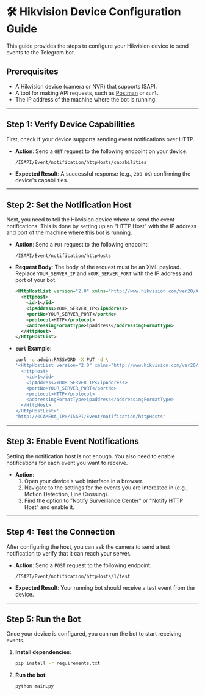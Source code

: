 # 🛠️ Hikvision Device Configuration Guide

This guide provides the steps to configure your Hikvision device to send events to the Telegram bot.

## Prerequisites

*   A Hikvision device (camera or NVR) that supports ISAPI.
*   A tool for making API requests, such as [Postman](https://www.postman.com/) or `curl`.
*   The IP address of the machine where the bot is running.

---

## Step 1: Verify Device Capabilities

First, check if your device supports sending event notifications over HTTP.

*   **Action**: Send a `GET` request to the following endpoint on your device:
    ```
    /ISAPI/Event/notification/httpHosts/capabilities
    ```
*   **Expected Result**: A successful response (e.g., `200 OK`) confirming the device's capabilities.

---

## Step 2: Set the Notification Host

Next, you need to tell the Hikvision device where to send the event notifications. This is done by setting up an "HTTP Host" with the IP address and port of the machine where this bot is running.

*   **Action**: Send a `PUT` request to the following endpoint:
    ```
    /ISAPI/Event/notification/httpHosts
    ```
*   **Request Body**: The body of the request must be an XML payload. Replace `YOUR_SERVER_IP` and `YOUR_SERVER_PORT` with the IP address and port of your bot.

    ```xml
    <HttpHostList version="2.0" xmlns="http://www.hikvision.com/ver20/XMLSchema">
      <HttpHost>
        <id>1</id>
        <ipAddress>YOUR_SERVER_IP</ipAddress>
        <portNo>YOUR_SERVER_PORT</portNo>
        <protocol>HTTP</protocol>
        <addressingFormatType>ipaddress</addressingFormatType>
      </HttpHost>
    </HttpHostList>
    ```

*   **`curl` Example**:
    ```bash
    curl -u admin:PASSWORD -X PUT -d \
    '<HttpHostList version="2.0" xmlns="http://www.hikvision.com/ver20/XMLSchema">
      <HttpHost>
        <id>1</id>
        <ipAddress>YOUR_SERVER_IP</ipAddress>
        <portNo>YOUR_SERVER_PORT</portNo>
        <protocol>HTTP</protocol>
        <addressingFormatType>ipaddress</addressingFormatType>
      </HttpHost>
    </HttpHostList>'
    "http://<CAMERA_IP>/ISAPI/Event/notification/httpHosts"
    ```

---

## Step 3: Enable Event Notifications

Setting the notification host is not enough. You also need to enable notifications for each event you want to receive.

*   **Action**:
    1.  Open your device's web interface in a browser.
    2.  Navigate to the settings for the events you are interested in (e.g., Motion Detection, Line Crossing).
    3.  Find the option to "Notify Surveillance Center" or "Notify HTTP Host" and enable it.

---

## Step 4: Test the Connection

After configuring the host, you can ask the camera to send a test notification to verify that it can reach your server.

*   **Action**: Send a `POST` request to the following endpoint:
    ```
    /ISAPI/Event/notification/httpHosts/1/test
    ```
*   **Expected Result**: Your running bot should receive a test event from the device.

---

## Step 5: Run the Bot

Once your device is configured, you can run the bot to start receiving events.

1.  **Install dependencies**:
    ```bash
    pip install -r requirements.txt
    ```
2.  **Run the bot**:
    ```bash
    python main.py
    ```
